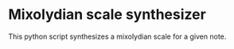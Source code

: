 # Mixolydian scale synthesizer

This python script synthesizes a mixolydian scale for a given note.
